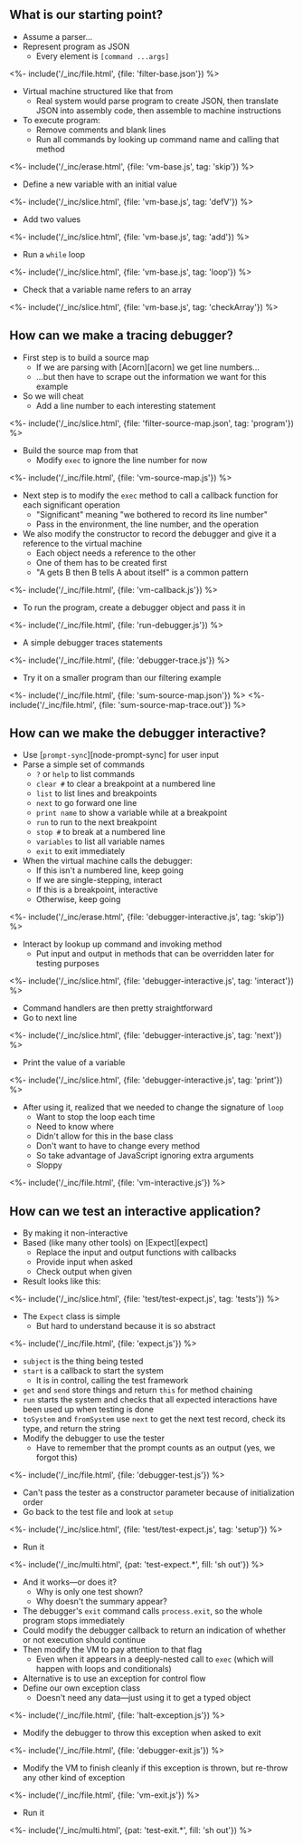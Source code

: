 ---
---

## What is our starting point?

-   Assume a parser…
-   Represent program as JSON
    -   Every element is `[command ...args]`

<%- include('/_inc/file.html', {file: 'filter-base.json'}) %>

-   Virtual machine structured like that from <xref key="virtual-machine"></xref>
    -   Real system would parse program to create JSON, then translate JSON into assembly code, then assemble to machine instructions
-   To execute program:
    -   Remove comments and blank lines
    -   Run all commands by looking up command name and calling that method

<%- include('/_inc/erase.html', {file: 'vm-base.js', tag: 'skip'}) %>

-   Define a new variable with an initial value

<%- include('/_inc/slice.html', {file: 'vm-base.js', tag: 'defV'}) %>

-   Add two values

<%- include('/_inc/slice.html', {file: 'vm-base.js', tag: 'add'}) %>

-   Run a `while` loop

<%- include('/_inc/slice.html', {file: 'vm-base.js', tag: 'loop'}) %>

-   Check that a variable name refers to an array

<%- include('/_inc/slice.html', {file: 'vm-base.js', tag: 'checkArray'}) %>

## How can we make a tracing debugger?

-   First step is to build a <g key="source_map">source map</g>
    -   If we are parsing with [Acorn][acorn] we get line numbers…
    -   …but then have to scrape out the information we want for this example
-   So we will cheat
    -   Add a line number to each interesting statement

<%- include('/_inc/slice.html', {file: 'filter-source-map.json', tag: 'program'}) %>

-   Build the source map from that
    -   Modify `exec` to ignore the line number for now

<%- include('/_inc/file.html', {file: 'vm-source-map.js'}) %>

-   Next step is to modify the `exec` method to call a callback function for each significant operation
    -   "Significant" meaning "we bothered to record its line number"
    -   Pass in the environment, the line number, and the operation
-   We also modify the constructor to record the debugger and give it a reference to the virtual machine
    -   Each object needs a reference to the other
    -   One of them has to be created first
    -   "A gets B then B tells A about itself" is a common pattern

<%- include('/_inc/file.html', {file: 'vm-callback.js'}) %>

-   To run the program, create a debugger object and pass it in

<%- include('/_inc/file.html', {file: 'run-debugger.js'}) %>

-   A simple debugger traces statements

<%- include('/_inc/file.html', {file: 'debugger-trace.js'}) %>

-   Try it on a smaller program than our filtering example

<%- include('/_inc/file.html', {file: 'sum-source-map.json'}) %>
<%- include('/_inc/file.html', {file: 'sum-source-map-trace.out'}) %>

## How can we make the debugger interactive?

-   Use [`prompt-sync`][node-prompt-sync] for user input
-   Parse a simple set of commands
    -   `?` or `help` to list commands
    -   `clear #` to clear a <g key="breakpoint">breakpoint</g> at a numbered line
    -   `list` to list lines and breakpoints
    -   `next` to go forward one line
    -   `print name` to show a variable while at a breakpoint
    -   `run` to run to the next breakpoint
    -   `stop #` to break at a numbered line
    -   `variables` to list all variable names
    -   `exit` to exit immediately
-   When the virtual machine calls the debugger:
    -   If this isn't a numbered line, keep going
    -   If we are single-stepping, interact
    -   If this is a breakpoint, interactive
    -   Otherwise, keep going

<%- include('/_inc/erase.html', {file: 'debugger-interactive.js', tag: 'skip'}) %>

-   Interact by lookup up command and invoking method
    -   Put input and output in methods that can be overridden later for testing purposes

<%- include('/_inc/slice.html', {file: 'debugger-interactive.js', tag: 'interact'}) %>

-   Command handlers are then pretty straightforward
-   Go to next line

<%- include('/_inc/slice.html', {file: 'debugger-interactive.js', tag: 'next'}) %>

-   Print the value of a variable

<%- include('/_inc/slice.html', {file: 'debugger-interactive.js', tag: 'print'}) %>

-   After using it, realized that we needed to change the signature of `loop`
    -   Want to stop the loop each time
    -   Need to know where
    -   Didn't allow for this in the base class
    -   Don't want to have to change every method
    -   So take advantage of JavaScript ignoring extra arguments
    -   Sloppy

<%- include('/_inc/file.html', {file: 'vm-interactive.js'}) %>

## How can we test an interactive application?

-   By making it non-interactive
-   Based (like many other tools) on [Expect][expect]
    -   Replace the input and output functions with callbacks
    -   Provide input when asked
    -   Check output when given
-   Result looks like this:

<%- include('/_inc/slice.html', {file: 'test/test-expect.js', tag: 'tests'}) %>

-   The `Expect` class is simple
    -   But hard to understand because it is so abstract

<%- include('/_inc/file.html', {file: 'expect.js'}) %>

-   `subject` is the thing being tested
-   `start` is a callback to start the system
    -   It is in control, calling the test framework
-   `get` and `send` store things and return `this` for method chaining
-   `run` starts the system and checks that all expected interactions have been used up when testing is done
-   `toSystem` and `fromSystem` use `next` to get the next test record, check its type, and return the string
-   Modify the debugger to use the tester
    -   Have to remember that the prompt counts as an output (yes, we forgot this)

<%- include('/_inc/file.html', {file: 'debugger-test.js'}) %>

-   Can't pass the tester as a constructor parameter because of initialization order
-   Go back to the test file and look at `setup`

<%- include('/_inc/slice.html', {file: 'test/test-expect.js', tag: 'setup'}) %>

-   Run it

<%- include('/_inc/multi.html', {pat: 'test-expect.*', fill: 'sh out'}) %>

-   And it works—or does it?
    -   Why is only one test shown?
    -   Why doesn't the summary appear?
-   The debugger's `exit` command calls `process.exit`, so the whole program stops immediately
-   Could modify the debugger callback to return an indication of whether or not execution should continue
-   Then modify the VM to pay attention to that flag
    -   Even when it appears in a deeply-nested call to `exec` (which will happen with loops and conditionals)
-   Alternative is to use an exception for control flow
-   Define our own exception class
    -   Doesn't need any data—just using it to get a typed object

<%- include('/_inc/file.html', {file: 'halt-exception.js'}) %>

-   Modify the debugger to throw this exception when asked to exit

<%- include('/_inc/file.html', {file: 'debugger-exit.js'}) %>

-   Modify the VM to finish cleanly if this exception is thrown, but re-throw any other kind of exception

<%- include('/_inc/file.html', {file: 'vm-exit.js'}) %>

-   Run it

<%- include('/_inc/multi.html', {pat: 'test-exit.*', fill: 'sh out'}) %>
